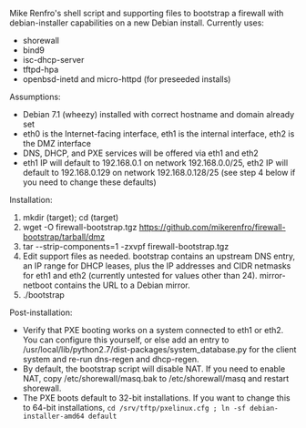 Mike Renfro's shell script and supporting files to bootstrap a 
firewall with debian-installer capabilities on a new Debian install.
Currently uses:

  * shorewall
  * bind9
  * isc-dhcp-server
  * tftpd-hpa
  * openbsd-inetd and micro-httpd (for preseeded installs)

Assumptions:

  * Debian 7.1 (wheezy) installed with correct hostname and domain already
    set
  * eth0 is the Internet-facing interface, eth1 is the internal interface,
    eth2 is the DMZ interface
  * DNS, DHCP, and PXE services will be offered via eth1 and eth2
  * eth1 IP will default to 192.168.0.1 on network 192.168.0.0/25, eth2 IP
    will default to 192.168.0.129 on network 192.168.0.128/25 (see step
    4 below if you need to change these defaults)

Installation:

  1. mkdir (target); cd (target)
  2. wget -O firewall-bootstrap.tgz https://github.com/mikerenfro/firewall-bootstrap/tarball/dmz
  3. tar --strip-components=1 -zxvpf firewall-bootstrap.tgz
  4. Edit support files as needed. bootstrap contains an upstream DNS entry,
     an IP range for DHCP leases, plus the IP addresses and CIDR netmasks for
     eth1 and eth2 (currently untested for values other than 24). mirror-netboot
     contains the URL to a Debian mirror.
  5. ./bootstrap

Post-installation:

  * Verify that PXE booting works on a system connected to eth1 or eth2.
    You can configure this yourself, or else add an entry to
    /usr/local/lib/python2.7/dist-packages/system_database.py for the client
    system and re-run dns-regen and dhcp-regen.
  * By default, the bootstrap script will disable NAT. If you need to enable
    NAT, copy /etc/shorewall/masq.bak to /etc/shorewall/masq and restart
    shorewall.
  * The PXE boots default to 32-bit installations. If you want to change this
    to 64-bit installations,
    `cd /srv/tftp/pxelinux.cfg ; ln -sf debian-installer-amd64 default`
